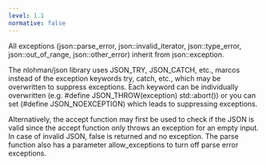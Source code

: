 ```yaml
---
level: 1.1
normative: false
---
```


All exceptions (json::parse_error, json::invalid_iterator, json::type_error, json::out_of_range, json::other_error) inherit from json::exception. 

The nlohman/json library uses JSON_TRY, JSON_CATCH, etc.,  marcos instead of the exception keywords try, catch, etc., which may be overwritten to suppress exceptions. Each keyword can be individually overwritten (e.g. #define JSON_THROW(exception) std::abort()) or you can set (#define JSON_NOEXCEPTION) which leads to suppressing exceptions.

Alternatively, the accept function may first be used to check if the JSON is valid since the accept function only throws an exception for an empty input. In case of invalid JSON, false is returned and no exception. The parse function also has a parameter allow_exceptions to turn off parse error exceptions.